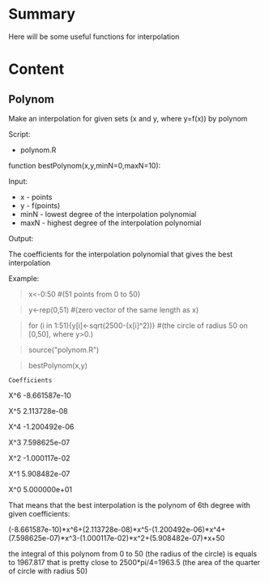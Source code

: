 # Summary
Here will be some useful functions for interpolation

# Content

## Polynom

Make an interpolation for given sets (x and y, where y=f(x)) by polynom

Script:
* polynom.R

function bestPolynom(x,y,minN=0,maxN=10):

Input:

* x - points
* y - f(points)
* minN - lowest degree of the interpolation polynomial
* maxN - highest degree of the interpolation polynomial

Output:

The coefficients for the interpolation polynomial that gives the best interpolation

Example:
> x<-0:50      #(51 points from 0 to 50)

> y<-rep(0,51)      #(zero vector of the same length as x)

> for (i in 1:51){y[i]<-sqrt(2500-(x[i]^2))}      #(the circle of radius 50 on [0,50], where y>0.)

>source("polynom.R")

>bestPolynom(x,y)

    Coefficients
X^6 -8.661587e-10

X^5  2.113728e-08

X^4 -1.200492e-06

X^3  7.598625e-07

X^2 -1.000117e-02

X^1  5.908482e-07

X^0  5.000000e+01


That means that the best interpolation is the polynom of 6th degree with given coefficients:

(-8.661587e-10)*x^6+(2.113728e-08)*x^5-(1.200492e-06)*x^4+(7.598625e-07)*x^3-(1.000117e-02)*x^2+(5.908482e-07)*x+50

the integral of this polynom from 0 to 50 (the radius of the circle) is equals to 1967.817 that is pretty close to
2500*pi/4=1963.5 (the area of the quarter of circle with radius 50)
